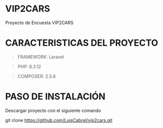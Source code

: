 # VIP2CARS
Proyecto de Encuesta VIP2CARS

# CARACTERISTICAS DEL PROYECTO

> FRAMEWORK: Laravel

> PHP: 8.3.12

> COMPOSER: 2.5.8


# PASO DE INSTALACIÓN
Descargar proyecto con el siguiente comando

git clone https://github.com/LuisCabrel/vip2cars.git

